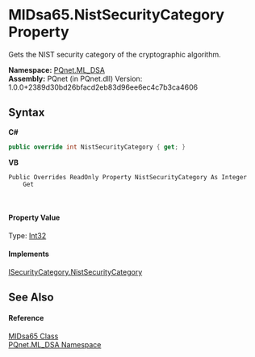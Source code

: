 # MlDsa65.NistSecurityCategory Property 
 

Gets the NIST security category of the cryptographic algorithm.

**Namespace:**&nbsp;<a href="098c2ae7-a283-47c8-9739-d51bf939ff87.md">PQnet.ML_DSA</a><br />**Assembly:**&nbsp;PQnet (in PQnet.dll) Version: 1.0.0+2389d30bd26bfacd2eb83d96ee6ec4c7b3ca4606

## Syntax

**C#**<br />
``` C#
public override int NistSecurityCategory { get; }
```

**VB**<br />
``` VB
Public Overrides ReadOnly Property NistSecurityCategory As Integer
	Get
```

<br />

#### Property Value
Type: <a href="https://docs.microsoft.com/dotnet/api/system.int32" target="_blank" rel="noopener noreferrer">Int32</a>

#### Implements
<a href="c42420a7-876a-6c07-2536-ae655cacf988.md">ISecurityCategory.NistSecurityCategory</a><br />

## See Also


#### Reference
<a href="eaa8de6d-ede8-31f1-62fa-abe3cec139af.md">MlDsa65 Class</a><br /><a href="098c2ae7-a283-47c8-9739-d51bf939ff87.md">PQnet.ML_DSA Namespace</a><br />